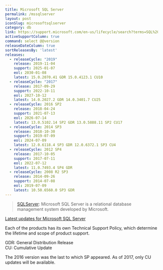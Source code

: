```yaml
---
title: Microsoft SQL Server
permalink: /mssqlserver
layout: post
iconSlug: microsoftsqlserver
category: db
link: https://support.microsoft.com/en-us/lifecycle/search?terms=SQL%20Server
activeSupportColumn: true
command: select @@version
releaseDateColumn: true
sortReleasesBy: 'latest'
releases:
  - releaseCycle: "2019"
    release: 2019-11-04
    support: 2025-01-07
    eol: 2030-01-08
    latest: 15.0.2070.41 GDR 15.0.4123.1 CU10
  - releaseCycle: "2017"
    release: 2017-09-29
    support: 2022-10-11
    eol: 2027-10-12
    latest: 14.0.2027.2 GDR 14.0.3401.7 CU25
  - releaseCycle: 2016 SP2
    release: 2018-04-24
    support: 2021-07-13
    eol: 2026-07-14
    latest: 13.0.5102.14 SP2 GDR 13.0.5888.11 SP2 CU17
  - releaseCycle: 2014 SP3
    release: 2018-10-30
    support: 2019-07-09
    eol: 2024-07-09
    latest: 12.0.6118.4 SP3 GDR 12.0.6372.1 SP3 CU4
  - releaseCycle: 2012 SP4
    release: 2017-10-05
    support: 2017-07-11
    eol: 2022-07-12
    latest: 11.0.7493.4 SP4 GDR
  - releaseCycle: 2008 R2 SP3
    release: 2014-09-26
    support: 2014-07-08
    eol: 2019-07-09
    latest: 10.50.6560.0 SP3 GDR
---
```


>[SQLServer](https://www.microsoft.com/en-us/sql-server/): Microsoft SQL Server is a relational database management system developed by Microsoft.

[Latest updates for Microsoft SQL Server](https://docs.microsoft.com/en-us/sql/database-engine/install-windows/latest-updates-for-microsoft-sql-server)

Each of the products has its own Technical Support Policy, which determine the lifetime and scope of product support.

GDR: General Distribution Release  
CU: Cumulative Update

The 2016 version was the last to which SP appeared. As of 2017, only CU updates will be available.
